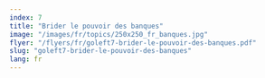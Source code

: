 ```yaml
---
index: 7
title: "Brider le pouvoir des banques"
image: "/images/fr/topics/250x250_fr_banques.jpg"
flyer: "/flyers/fr/goleft7-brider-le-pouvoir-des-banques.pdf"
slug: "goleft7-brider-le-pouvoir-des-banques"
lang: fr
---
```

